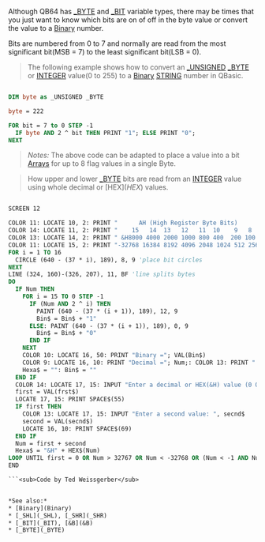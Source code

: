 Although QB64 has [_BYTE](_BYTE) and [_BIT](_BIT) variable types, there may be times that you just want to know which bits are on of off in the byte value or convert the value to a [Binary](Binary) number.


Bits are numbered from 0 to 7 and normally are read from the most significant bit(MSB = 7) to the least significant bit(LSB = 0).


>  The following example shows how to convert an [_UNSIGNED](_UNSIGNED) [_BYTE](_BYTE) or [INTEGER](INTEGER) value(0 to 255) to a [Binary](Binary) [STRING](STRING) number in QBasic.

```vb

DIM byte as _UNSIGNED _BYTE

byte = 222

FOR bit = 7 to 0 STEP -1
  IF byte AND 2 ^ bit THEN PRINT "1"; ELSE PRINT "0";
NEXT 

```
>  *Notes:* The above code can be adapted to place a value into a bit [Arrays](Arrays) for up to 8 flag values in a single Byte.


>  How upper and lower [_BYTE](_BYTE) bits are read from an [INTEGER](INTEGER) value using whole decimal or [HEX$](HEX$) values. 

```vb

SCREEN 12

COLOR 11: LOCATE 10, 2: PRINT "      AH (High Register Byte Bits)           AL (Low Register Byte Bits)"
COLOR 14: LOCATE 11, 2: PRINT "    15   14  13   12   11  10    9   8    7   6    5   4    3    2   1    0"
COLOR 13: LOCATE 14, 2: PRINT " &H8000 4000 2000 1000 800 400  200 100  80   40  20   10   8    4   2  &H1"
COLOR 11: LOCATE 15, 2: PRINT "-32768 16384 8192 4096 2048 1024 512 256 128  64  32   16   8    4   2    1"
FOR i = 1 TO 16
  CIRCLE (640 - (37 * i), 189), 8, 9 'place bit circles
NEXT
LINE (324, 160)-(326, 207), 11, BF 'line splits bytes
DO
  IF Num THEN
    FOR i = 15 TO 0 STEP -1
      IF (Num AND 2 ^ i) THEN
        PAINT (640 - (37 * (i + 1)), 189), 12, 9
        Bin$ = Bin$ + "1"
      ELSE: PAINT (640 - (37 * (i + 1)), 189), 0, 9
        Bin$ = Bin$ + "0"
      END IF
    NEXT
    COLOR 10: LOCATE 16, 50: PRINT "Binary ="; VAL(Bin$)
    COLOR 9: LOCATE 16, 10: PRINT "Decimal ="; Num;: COLOR 13: PRINT "       Hex = "; Hexa$
    Hexa$ = "": Bin$ = ""
  END IF
  COLOR 14: LOCATE 17, 15: INPUT "Enter a decimal or HEX(&H) value (0 Quits): ", frst$
  first = VAL(frst$)
  LOCATE 17, 15: PRINT SPACE$(55)
  IF first THEN
    COLOR 13: LOCATE 17, 15: INPUT "Enter a second value: ", secnd$
    second = VAL(secnd$)
    LOCATE 16, 10: PRINT SPACE$(69)
  END IF
  Num = first + second
  Hexa$ = "&H" + HEX$(Num)
LOOP UNTIL first = 0 OR Num > 32767 OR Num < -32768 OR (Num < -1 AND Num > -32768 
END

```<sub>Code by Ted Weissgerber</sub>


*See also:*
* [Binary](Binary)
* [_SHL](_SHL), [_SHR](_SHR)
* [_BIT](_BIT), [&B](&B)
* [_BYTE](_BYTE)




